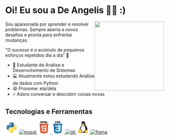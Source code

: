 # Oi! Eu sou a De Angelis 👋🏾 :)

<img align="right" width="220" height="220" src="https://user-images.githubusercontent.com/116311275/198176679-deb958eb-213f-4c43-99ab-4beb249074f5.png"></a>

Sou apaixonada por aprender e resolver problemas. Sempre aberta a novos desafios e pronta para enfrentar mudanças.

"O sucesso é o acúmulo de pequenos esforços repetidos dia a dia" 🧠


- 🌱 Estudante de Análise e Desenvolvimento de Sistemas
- 💻 Atualmente estou estudando Análise de dados com Python
- 😄 Pronome: ela/dela
- ⚡ Adoro conversar e descobrir coisas novas

## Tecnologias e Ferramentas
<p align="left"><a href="https://www.python.org" target="_blank" rel="noreferrer"> <img src="https://raw.githubusercontent.com/devicons/devicon/master/icons/python/python-original.svg" alt="python" width="40" height="40"/></a>
<!--
<a href="https://pandas.pydata.org/" target="_blank" rel="noreferrer"> <img src="https://raw.githubusercontent.com/devicons/devicon/2ae2a900d2f041da66e950e4d48052658d850630/icons/pandas/pandas-original.svg" alt="pandas" width="40" height="40"/> </a> 
<a href="https://scikit-learn.org/" target="_blank" rel="noreferrer"> <img src="https://upload.wikimedia.org/wikipedia/commons/0/05/Scikit_learn_logo_small.svg" alt="scikit_learn" width="40" height="40"/> </a> 
<a href="https://seaborn.pydata.org/" target="_blank" rel="noreferrer"> <img src="https://seaborn.pydata.org/_images/logo-mark-lightbg.svg" alt="seaborn" width="40" height="40"/> </a>
-->
<a href="https://www.microsoft.com/en-us/sql-server" target="_blank" rel="noreferrer"> <img src="https://www.svgrepo.com/show/303229/microsoft-sql-server-logo.svg" alt="mssql" width="40" height="40"/> </a> 
<a href="https://www.w3.org/html/" target="_blank" rel="noreferrer"><img src="https://raw.githubusercontent.com/devicons/devicon/master/icons/html5/html5-original-wordmark.svg" alt="html5" width="40" height="40"/> </a> 
<a href="https://www.w3schools.com/css/" target="_blank" rel="noreferrer"> <img src="https://raw.githubusercontent.com/devicons/devicon/master/icons/css3/css3-original-wordmark.svg" alt="css3" width="40" height="40"/> </a> 
<a href="https://git-scm.com/" target="_blank" rel="noreferrer"> <img src="https://www.vectorlogo.zone/logos/git-scm/git-scm-icon.svg" alt="git" width="40" height="40"/> </a> 
<a href="https://www.linux.org/" target="_blank" rel="noreferrer"> <img src="https://raw.githubusercontent.com/devicons/devicon/master/icons/linux/linux-original.svg" alt="linux" width="40" height="40"/> </a> 
<a href="https://www.figma.com/" target="_blank" rel="noreferrer"> <img src="https://www.vectorlogo.zone/logos/figma/figma-icon.svg" alt="figma" width="40" height="40"/> </a> </p>

<!--
## Contato
<div>
  <a href="https://www.linkedin.com/in/deangelis7/"><img src="https://img.shields.io/badge/LinkedIn-0077B5?style=for-the-badge&logo=linkedin&logoColor=white" alt=""></a>
  <a href="https://www.instagram.com/in/deangelis7_/"><img src="https://img.shields.io/badge/Instagram-E4405F?style=for-the-badge&logo=instagram&logoColor=white" alt=""></a>
  <a href=""><img src="https://img.shields.io/badge/Discord-7289DA?style=for-the-badge&logo=discord&logoColor=white" alt=""></a>
</div>
-->


